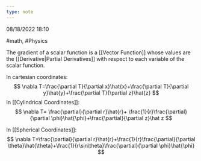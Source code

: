 ```yaml
---
type: note
---
```

08/18/2022 18:10

  #math, #Physics 

The gradient of a scalar function is a [[Vector Function]] whose values are the [[Derivative|Partial Derivatives]] with respect to each variable of the scalar function.

In cartesian coordinates:
$$
\nabla T=\frac{\partial T}{\partial x}\hat{x}+\frac{\partial T}{\partial y}\hat{y}+\frac{\partial T}{\partial z}\hat{z}
$$
In [[Cylindrical Coordinates]]:
$$
\nabla T= \frac{\partial}{\partial r}\hat{r}+ \frac{1}{r}\frac{\partial}{\partial \phi}\hat{\phi}+\frac{\partial}{\partial z}\hat z
$$

In [[Spherical Coordinates]]:
$$
\nabla T=\frac{\partial}{\partial r}\hat{r}+\frac{1}{r}\frac{\partial}{\partial \theta}\hat{\theta}+\frac{1}{r\sin\theta}\frac{\partial}{\partial \phi}\hat{\phi}
$$
